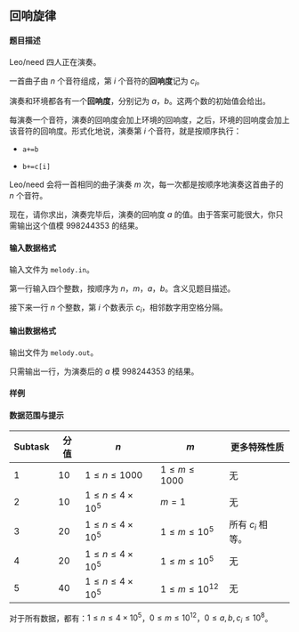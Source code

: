 ## 回响旋律

#### 题目描述

Leo/need 四人正在演奏。

一首曲子由 $n$ 个音符组成，第 $i$ 个音符的**回响度**记为 $c_i$。

演奏和环境都各有一个**回响度**，分别记为 $a$，$b$。这两个数的初始值会给出。

每演奏一个音符，演奏的回响度会加上环境的回响度，之后，环境的回响度会加上该音符的回响度。形式化地说，演奏第 $i$ 个音符，就是按顺序执行：

- `a+=b`

- `b+=c[i]`

Leo/need 会将一首相同的曲子演奏 $m$ 次，每一次都是按顺序地演奏这首曲子的 $n$ 个音符。

现在，请你求出，演奏完毕后，演奏的回响度 $a$ 的值。由于答案可能很大，你只需输出这个值模 $998244353$ 的结果。

#### 输入数据格式

输入文件为 `melody.in`。

第一行输入四个整数，按顺序为 $n$，$m$，$a$，$b$。含义见题目描述。

接下来一行 $n$ 个整数，第 $i$ 个数表示 $c_i$，相邻数字用空格分隔。

#### 输出数据格式

输出文件为 `melody.out`。

只需输出一行，为演奏后的 $a$ 模 $998244353$ 的结果。

#### 样例

#### 数据范围与提示

| Subtask | 分值 | $n$                    | $m$                | 更多特殊性质      |
| ------- | ---- | ---------------------- | ------------------ | ----------------- |
| 1       | 10   | $1\le n\le1000$        | $1\le m\le1000$    | 无                |
| 2       | 10   | $1\le n\le4\times10^5$ | $m=1$              | 无                |
| 3       | 20   | $1\le n\le4\times10^5$ | $1\le m\le10^5$    | 所有 $c_i$ 相等。 |
| 4       | 20   | $1\le n\le4\times10^5$ | $1\le m\le10^5$    | 无                |
| 5       | 40   | $1\le n\le4\times10^5$ | $1\le m\le10^{12}$ | 无                |

对于所有数据，都有：$1\le n\le4\times10^5$，$0\le m\le10^{12}$，$0\le a,b,c_i\le10^8$。